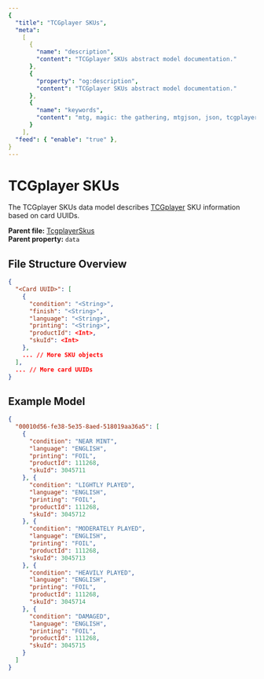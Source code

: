 ```yaml
---
{
  "title": "TCGplayer SKUs",
  "meta":
    [
      {
        "name": "description",
        "content": "TCGplayer SKUs abstract model documentation."
      },
      {
        "property": "og:description",
        "content": "TCGplayer SKUs abstract model documentation."
      },
      {
        "name": "keywords",
        "content": "mtg, magic: the gathering, mtgjson, json, tcgplayer, tcgplayer skus"
      }
    ],
  "feed": { "enable": "true" },
}
---
```


# TCGplayer SKUs

The TCGplayer SKUs data model describes [TCGplayer](https://www.tcgplayer.com/?partner=mtgjson&utm_campaign=affiliate&utm_medium=mtgjson&utm_source=mtgjson) SKU information based on card UUIDs.

**Parent file:** [TcgplayerSkus](/downloads/all-files/#tcgplayerskus)  
**Parent property:** `data`

## File Structure Overview

```json
{
  "<Card UUID>": [
    {
      "condition": "<String>",
      "finish": "<String>",
      "language": "<String>",
      "printing": "<String>",
      "productId": <Int>,
      "skuId": <Int>
    },
    ... // More SKU objects
  ],
  ... // More card UUIDs
}
```

## Example Model

```json
{
  "00010d56-fe38-5e35-8aed-518019aa36a5": [
    {
      "condition": "NEAR MINT",
      "language": "ENGLISH",
      "printing": "FOIL",
      "productId": 111268,
      "skuId": 3045711
    }, {
      "condition": "LIGHTLY PLAYED",
      "language": "ENGLISH",
      "printing": "FOIL",
      "productId": 111268,
      "skuId": 3045712
    }, {
      "condition": "MODERATELY PLAYED",
      "language": "ENGLISH",
      "printing": "FOIL",
      "productId": 111268,
      "skuId": 3045713
    }, {
      "condition": "HEAVILY PLAYED",
      "language": "ENGLISH",
      "printing": "FOIL",
      "productId": 111268,
      "skuId": 3045714
    }, {
      "condition": "DAMAGED",
      "language": "ENGLISH",
      "printing": "FOIL",
      "productId": 111268,
      "skuId": 3045715
    }
  ]
}
```
